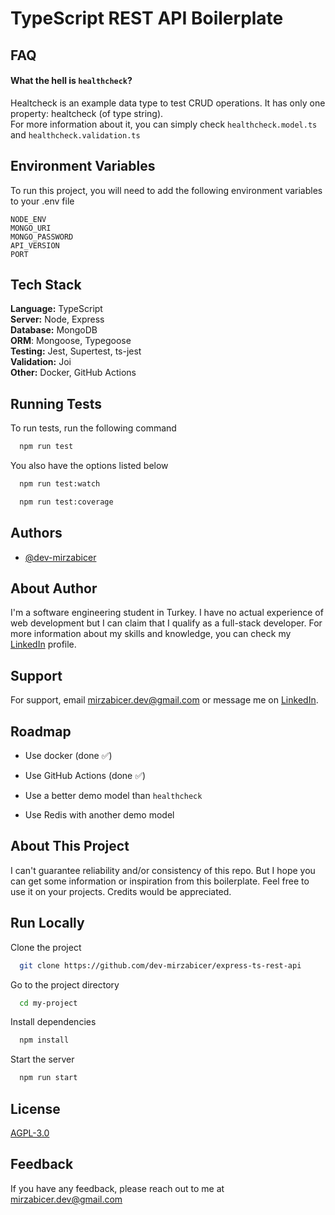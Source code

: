 # TypeScript REST API Boilerplate

## FAQ

#### What the hell is `healthcheck`?

Healtcheck is an example data type to test CRUD operations. It has only one property: healtcheck (of type string).\
For more information about it, you can simply check `healthcheck.model.ts` and `healthcheck.validation.ts`

## Environment Variables

To run this project, you will need to add the following environment variables to your .env file

`NODE_ENV`\
`MONGO_URI`\
`MONGO_PASSWORD`\
`API_VERSION`\
`PORT`

## Tech Stack

**Language:** TypeScript\
**Server:** Node, Express\
**Database:** MongoDB\
**ORM**: Mongoose, Typegoose\
**Testing:** Jest, Supertest, ts-jest\
**Validation:** Joi\
**Other:** Docker, GitHub Actions

## Running Tests

To run tests, run the following command

```bash
  npm run test
```

You also have the options listed below

```bash
  npm run test:watch
```

```bash
  npm run test:coverage
```

## Authors

-   [@dev-mirzabicer](https://github.com/dev-mirzabicer)

## About Author

I'm a software engineering student in Turkey. I have no actual experience of web development but I can claim that I qualify as a full-stack developer. For more information about my skills and knowledge, you can check my [LinkedIn](https://www.linkedin.com/in/mirzabicer/) profile.

## Support

For support, email mirzabicer.dev@gmail.com or message me on [LinkedIn](https://www.linkedin.com/in/mirzabicer/).

## Roadmap

-   Use docker (done ✅)

-   Use GitHub Actions (done ✅)

-   Use a better demo model than `healthcheck`

-   Use Redis with another demo model

## About This Project

I can't guarantee reliability and/or consistency of this repo. But I hope you can get some information or inspiration from this boilerplate. Feel free to use it on your projects. Credits would be appreciated.

## Run Locally

Clone the project

```bash
  git clone https://github.com/dev-mirzabicer/express-ts-rest-api
```

Go to the project directory

```bash
  cd my-project
```

Install dependencies

```bash
  npm install
```

Start the server

```bash
  npm run start
```

## License

[AGPL-3.0](https://github.com/dev-mirzabicer/express-ts-rest-api/blob/master/LICENSE.md)

## Feedback

If you have any feedback, please reach out to me at mirzabicer.dev@gmail.com
